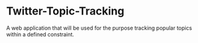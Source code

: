 # Twitter-Topic-Tracking

A web application that will be used for the purpose tracking popular topics within a defined constraint.
